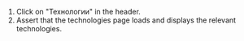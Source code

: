 1. Click on "Технологии" in the header.
2. Assert that the technologies page loads and displays the relevant technologies.
